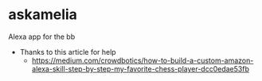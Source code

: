 # askamelia
Alexa app for the bb

* Thanks to this article for help
    - https://medium.com/crowdbotics/how-to-build-a-custom-amazon-alexa-skill-step-by-step-my-favorite-chess-player-dcc0edae53fb